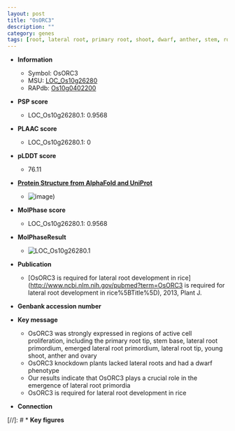```yaml
---
layout: post
title: "OsORC3"
description: ""
category: genes
tags: [root, lateral root, primary root, shoot, dwarf, anther, stem, root development]
---
```


* **Information**  
    + Symbol: OsORC3  
    + MSU: [LOC_Os10g26280](http://rice.plantbiology.msu.edu/cgi-bin/ORF_infopage.cgi?orf=LOC_Os10g26280)  
    + RAPdb: [Os10g0402200](http://rapdb.dna.affrc.go.jp/viewer/gbrowse_details/irgsp1?name=Os10g0402200)  

* **PSP score**  
    + LOC_Os10g26280.1: 0.9568 

* **PLAAC score**  
    + LOC_Os10g26280.1: 0 

* **pLDDT score**
    + 76.11

* **[Protein Structure from AlphaFold and UniProt](https://www.uniprot.org/uniprotkb/Q0IY07/entry#structure)**
    + ![image](https://ricepsp.github.io/images/Q0/AF-Q0IY07-F1.png))

* **MolPhase score**
    + LOC_Os10g26280.1: 0.9568

* **MolPhaseResult**
    + ![LOC_Os10g26280.1](https://ricepsp.github.io/pictures/LOC_Os10g/LOC_Os10g26280.1.png)

* **Publication**  
    + [OsORC3 is required for lateral root development in rice](http://www.ncbi.nlm.nih.gov/pubmed?term=OsORC3 is required for lateral root development in rice%5BTitle%5D), 2013, Plant J.

* **Genbank accession number**  

* **Key message**  
    + OsORC3 was strongly expressed in regions of active cell proliferation, including the primary root tip, stem base, lateral root primordium, emerged lateral root primordium, lateral root tip, young shoot, anther and ovary
    + OsORC3 knockdown plants lacked lateral roots and had a dwarf phenotype
    + Our results indicate that OsORC3 plays a crucial role in the emergence of lateral root primordia
    + OsORC3 is required for lateral root development in rice

* **Connection**  

[//]: # * **Key figures**  


